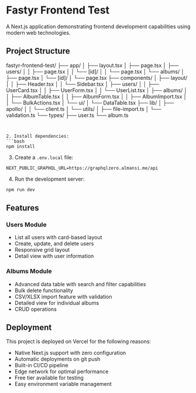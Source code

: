 # Fastyr Frontend Test

A Next.js application demonstrating frontend development capabilities using modern web technologies.


## Project Structure

fastyr-frontend-test/
├── app/
│   ├── layout.tsx
│   ├── page.tsx
│   ├── users/
│   │   ├── page.tsx
│   │   └── [id]/
│   │       └── page.tsx
│   └── albums/
│       ├── page.tsx
│       └── [id]/
│           └── page.tsx
├── components/
│   ├── layout/
│   │   ├── Header.tsx
│   │   └── Sidebar.tsx
│   ├── users/
│   │   ├── UserCard.tsx
│   │   ├── UserForm.tsx
│   │   └── UserList.tsx
│   ├── albums/
│   │   ├── AlbumTable.tsx
│   │   ├── AlbumForm.tsx
│   │   ├── AlbumImport.tsx
│   │   └── BulkActions.tsx
│   └── ui/
│       └── DataTable.tsx
├── lib/
│   ├── apollo/
│   │   └── client.ts
│   └── utils/
│       ├── file-import.ts
│       └── validation.ts
└── types/
    ├── user.ts
    └── album.ts
```


2. Install dependencies:
```bash
npm install
```

3. Create a `.env.local` file:
```
NEXT_PUBLIC_GRAPHQL_URL=https://graphqlzero.almansi.me/api
```

4. Run the development server:

```bash
npm run dev
```

## Features

### Users Module
- List all users with card-based layout
- Create, update, and delete users
- Responsive grid layout
- Detail view with user information

### Albums Module
- Advanced data table with search and filter capabilities
- Bulk delete functionality
- CSV/XLSX import feature with validation
- Detailed view for individual albums
- CRUD operations

## Deployment

This project is deployed on Vercel for the following reasons:
- Native Next.js support with zero configuration
- Automatic deployments on git push
- Built-in CI/CD pipeline
- Edge network for optimal performance
- Free tier available for testing
- Easy environment variable management